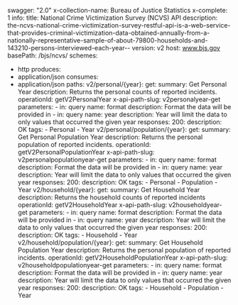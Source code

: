 swagger: "2.0"
x-collection-name: Bureau of Justice Statistics
x-complete: 1
info:
  title: National Crime Victimization Survey (NCVS) API
  description: the-ncvs-national-crime-victimization-survey-restful-api-is-a-web-service-that-provides-criminal-victimization-data-obtained-annually-from-a-nationally-representative-sample-of-about-79800-households-and-143210-persons-interviewed-each-year--
  version: v2
host: www.bjs.gov
basePath: /bjs/ncvs/
schemes:
- http
produces:
- application/json
consumes:
- application/json
paths:
  v2/personal/{year}:
    get:
      summary: Get Personal Year
      description: Returns the personal counts of reported incidents.
      operationId: getV2PersonalYear
      x-api-path-slug: v2personalyear-get
      parameters:
      - in: query
        name: format
        description: Format the data will be provided in
      - in: query
        name: year
        description: Year will limit the data to only values that occurred the given
          year
      responses:
        200:
          description: OK
      tags:
      - Personal
      - Year
  v2/personal/population/{year}:
    get:
      summary: Get Personal Population Year
      description: Returns the personal population of reported incidents.
      operationId: getV2PersonalPopulationYear
      x-api-path-slug: v2personalpopulationyear-get
      parameters:
      - in: query
        name: format
        description: Format the data will be provided in
      - in: query
        name: year
        description: Year will limit the data to only values that occurred the given
          year
      responses:
        200:
          description: OK
      tags:
      - Personal
      - Population
      - Year
  v2/household/{year}:
    get:
      summary: Get Household Year
      description: Returns the household counts of reported incidents
      operationId: getV2HouseholdYear
      x-api-path-slug: v2householdyear-get
      parameters:
      - in: query
        name: format
        description: Format the data will be provided in
      - in: query
        name: year
        description: Year will limit the data to only values that occurred the given
          year
      responses:
        200:
          description: OK
      tags:
      - Household
      - Year
  v2/household/population/{year}:
    get:
      summary: Get Household Population Year
      description: Returns the personal population of reported incidents.
      operationId: getV2HouseholdPopulationYear
      x-api-path-slug: v2householdpopulationyear-get
      parameters:
      - in: query
        name: format
        description: Format the data will be provided in
      - in: query
        name: year
        description: Year will limit the data to only values that occurred the given
          year
      responses:
        200:
          description: OK
      tags:
      - Household
      - Population
      - Year